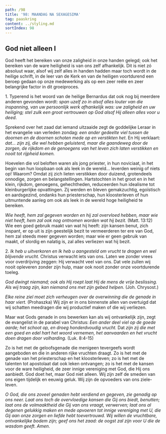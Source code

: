 ```yaml
---
path: /98
title: '98: MAANDAG NA SEXAGESIMA'
tag: paaskring
content: ../styling.md
sortIndex: 98
---
```


## God niet alleen I

God heeft het bereiken van onze zaligheid in onze handen gelegd; ook het bereiken van de ware heiligheid is van ons zelf afhankelijk. Dit is niet zó absoluut waar, alsof wij zelf alles in handen hadden maar toch wordt in de heilige schrift, in de leer van de Kerk en van de heiligen voortdurend een beroep gedaan op onze medewerking als op een zeer reële en zeer belangrijke factor in dit groeiproces.

1\. Typerend is het woord van de heilige Bernardus dat ook nog bij meerdere anderen gevonden wordt: _span uzelf zo in alsof alles louter van die inspanning, van uw persoonlijk werk afhankelijk was: uw zaligheid en uw heiliging; stel zulk een groot vertrouwen op God alsof Hij alleen alles voor u deed_.

Sprekend over het zaad dat iemand uitzaaide zegt de goddelijke Leraar in het evangelie van verleden zondag: _een ander gedeelte viel tussen de doornen en de doornen schoten mede op en verstikten het_. En Hij verklaart: _dat... zijn zij, die wel hebben geluisterd, maar die gaandeweg door de zorgen, de rijkdom en de genoegens van het leven zich laten verstikken en nooit tot rijpheid komen._

Hoevelen die vol beloften waren als jong priester, in hun noviciaat, in het begin van hun loopbaan ook als leek in de wereld... leverden weinig of niets op! Waarom? Omdat zij zich lieten verstikken door duizend, grotendeels onnodige, zorgen en belangstellingen. Hartstochten in het groot en in het klein, rijkdom, genoegens, gehechtheden, reduceerden hun idealisme tot kleinburgerlijke opvattingen. Zij werden en bleven gemakzuchtig, egoïstisch en aardsgezind, ondanks hun priesterschap, hun kloosterleven of hun uitmuntende aanleg om ook als leek in de wereld hoge heiligheid te bereiken.

_Wie heeft, hem zal gegeven worden en hij zal overvloed hebben, maar wie niet heeft, hem zal ook nog ontnomen worden wat hij bezit._ (Matt. 13:12) Wie een goed gebruik maakt van wat hij heeft: zijn kansen benut, zich inspant, er op uit is zijn geestelijk bezit te vermeerderen ter ere van God, hem zal steeds meer gegeven worden; maar wie er geen gebruik van maakt, of slordig en nalatig is, zal alles verliezen wat hij bezit.

2\. _Ik heb u uitverkoren en Ik heb u aangesteld om vrucht te dragen en wel blijvende vrucht._ Christus verwacht iets van ons. Laten we zonder vrees voor overdrijving zeggen: Hij verwacht veel van ons. Dat vele zullen wij nooit opleveren zonder zijn hulp, maar ook nooit zonder onze voortdurende toeleg.

_God dwingt niemand; ook als Hij roept laat Hij de mens de vrije beslissing._ _Als wij traag zijn, kan niemand ons met zijn gebed helpen._ (Joh. Chrysost.)

_Elke reine ziel moet zich verheugen over de overwinning die de genade in haar viert._ (Prohaszka) Wij zijn er in ons binnenste allen van overtuigd dat wij schatten meedragen die wij productief maken of die wij verliezen.

Maar wat Gods genade in ons bewerken kan als wij ontvankelijk zijn, zegt de evangelist in de parabel van Christus: _Een ander deel viel op de goede aarde; het schoot op, en droeg honderdvoudig vrucht._ Dat _zijn zij die met een goed en edel hart het woord vernemen, het aanvaarden en het vrucht doen dragen door volharding._ (Luk. 8:4-15)

Zo is het met de geloofsgenade die menigeen tevergeefs wordt aangeboden en die in anderen rijke vruchten draagt. Zo is het met de genade van het priesterschap en het kloosterleven; zo is het met de talenten tot apostolaat dat ook leken ontvangen; zo is het met de kansen voor de ware heiligheid, de zeer innige vereniging met God, die Hij ons aanbiedt. God doet het, maar God niet alleen. Wij zijn zelf de smeden van ons eigen tijdelijk en eeuwig geluk. Wij zijn de opvoeders van ons ziele-leven.

_O God, die ons zoveel genaden hebt verdiend en gegeven, zie genadig op ons neer. Laat ons toch de overvloedige kansen die Gij ons biedt, benutten; laat ons de volmaaktheid die Gij van ons vraagt, verwerven; laat ons al degenen gelukkig maken en mede opvoeren tot innige vereniging met U, die Gij aan onze zorgen en liefde hebt toevertrouwd. Wij willen de vruchtbare, ontvankelijke bodem zijn; geef ons het zaad: de oogst zal zijn voor U die de wasdom geeft. Amen._
